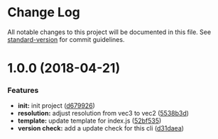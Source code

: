 # Change Log

All notable changes to this project will be documented in this file. See [standard-version](https://github.com/conventional-changelog/standard-version) for commit guidelines.

<a name="1.0.0"></a>
# 1.0.0 (2018-04-21)


### Features

* **init:** init project ([d679926](https://github.com/jasonChen1982/shader-studio-cli/commit/d679926))
* **resolution:** adjust resolution from vec3 to vec2 ([5538b3d](https://github.com/jasonChen1982/shader-studio-cli/commit/5538b3d))
* **template:** update template for index.js ([52bf535](https://github.com/jasonChen1982/shader-studio-cli/commit/52bf535))
* **version check:** add a update check for this cli ([d31daea](https://github.com/jasonChen1982/shader-studio-cli/commit/d31daea))
